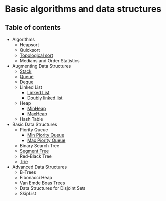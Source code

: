 # Basic algorithms and data structures

## Table of contents

+ Algorithms
  * Heapsort
  * Quicksort
  * [Topological sort](https://github.com/aapodolskiy/algorithms/tree/master/Algorithms/topologicalSort.go)
  * Medians and Order Statistics
+ Augmenting Data Structures
  * [Stack](https://github.com/aapodolskiy/algorithms/tree/master/DataStructures/Stack/MyStack.go)
  * [Queue](https://github.com/aapodolskiy/algorithms/tree/master/DataStructures/Queue/MyStack.go)
  * [Deque](https://github.com/aapodolskiy/algorithms/tree/master/DataStructures/Deque/Deque.go)
  * Linked List
    - [Linked List](https://github.com/aapodolskiy/algorithms/tree/master/DataStructures/LinkedList/MyLinkedList.go)
    - [Doubly linked list](https://github.com/aapodolskiy/algorithms/tree/master/DataStructures/LinkedList/MyDoublyLinkedList.go)
  * Heap
    - [MinHeap](https://github.com/aapodolskiy/algorithms/tree/master/DataStructures/Heap/MyMaxHeap.go)
    - [MaxHeap](https://github.com/aapodolskiy/algorithms/tree/master/DataStructures/Heap/MyMinHeap.go)
  * Hash Table
+ Basic Data Structures
  * Piority Queue
    - [Min Piority Queue](https://github.com/aapodolskiy/algorithms/tree/master/DataStructures/PiorityQueue/MyMinPriorityQueue.go)
    - [Max Piority Queue](https://github.com/aapodolskiy/algorithms/tree/master/DataStructures/PiorityQueue/MyMaxPriorityQueue)
  * Binary Search Tree
  * [Segment Tree](https://github.com/aapodolskiy/algorithms/tree/master/DataStructures/SegmentTree)
  * Red-Black Tree
  * [Trie](https://github.com/aapodolskiy/algorithms/tree/master/DataStructures/Trie/Trie.go)
+ Advanced Data Structures
  * B-Trees
  * Fibonacci Heap
  * Van Emde Boas Trees
  * Data Structures for Disjoint Sets
  * SkipList

